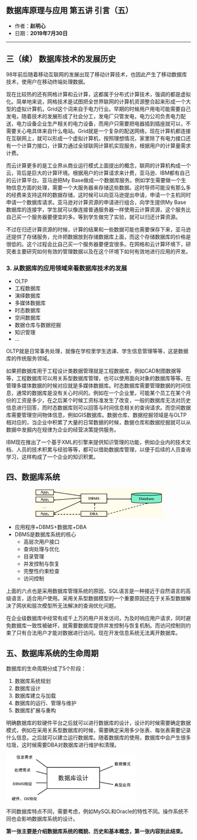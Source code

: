 ## 数据库原理与应用 第五讲 引言（五）

- 作者：__赵明心__
- 日期：__2019年7月30日__

---

## 三（续） 数据库技术的发展历史

98年前后随着移动互联网的发展出现了移动计算技术，也因此产生了移动数据库技术，使用户在移动终端处理数据。

现在比较热的还有网格计算和云计算，这都属于分布式计算技术，强调的都是虚拟化。简单地来说，网格技术是试图把全世界联网的计算机资源整合起来形成一个大型的虚拟计算机，Grid这个词来自于电力行业。早期的时候用户用电可能需要自己发电，随着技术的发展形成了社会分工，发电厂只管发电，电力公司负责电力配送，电力设备企业生产相关的电力设备，而用户只需要把电器插到插座就可以，不需要关心电具体来自什么电站。Grid就是一个复杂的配送网络，现在计算机都连接在互联网上，就可以形成一个虚拟计算机，按照理想情况，家里除了有电力接口还有一个计算力接口，计算力通过全球联网计算机实现服务，根据用户的计算量需求计费。

而云计算更多的是工业界从商业运行模式上面提出的概念，联网的计算机构成一个云，背后是巨大的计算环境。根据用户的计算请求来计费，亚马逊、IBM都有自己的云计算平台。亚马逊把My Base做成一个数据库服务。例如学生需要做一个生物信息方面的处理，需要一个大服务器来存储这些数据。这时导师可能没有那么多的经费来支持这样的数据存储，这时候可以向亚马逊提出申请，申请一个主机同时申请一个数据库请求。亚马逊对计算资源的申请进行组合，向学生提供My Base数据库的连接字，学生就可以像连接普通服务器一样使用云计算资源，这个服务比自己买一个服务器要便宜的多。等到学生做完了实验，就可以归还计算资源。

不过在归还计算资源的时候，计算的结果和一些数据可能也需要保存下来，亚马逊还提供了存储服务，允许把数据放到存储数据库上面，而这个存储数据库的价格是很低的。这个过程会比自己买一个服务器要便宜很多。在网格和云计算环境下，研究者主要研究如何有效的管理数据以及在这个环境下如何有效地进行应用的开发。


### 3. 从数据库的应用领域来看数据库技术的发展

- OLTP
- 工程数据库
- 演绎数据库
- 多媒体数据库
- 时态数据库
- 空间数据库
- 数据仓库与数据挖掘
- 知识管理
- ...
  
OLTP就是日常事务处理，就像在学校里学生选课、学生信息管理等等，这是数据库的传统服务领域。

如果把数据库用于工程设计类数据管理就是工程数据库，例如CAD制图数据等等，工程数据库可以用关系型数据库管理，也可以使用面向对象的数据库等等。在管理多媒体数据的时候对应就是多媒体数据库。时态数据库需要管理数据的时间信息，通常的数据库是没有关心时间的。例如在一个企业里，可能某个员工在某个月份的工资是多少，在之后某个时候工资标准发生了改变，一般的数据库无法对历史信息进行回答，而时态数据库则可以回答与时间信息相关的查询请求。而空间数据库需要管理空间物体信息，例如GIS数据库。数据仓库、数据挖掘领域是与OLTP相对应的，当企业中积累了大量的日常数据的时候，数据仓库和数据挖掘就可以从数据中发掘内在规律为企业的经营决策提供服务。

IBM现在推出了一个基于XML的引擎来提供知识管理的功能，例如企业内的技术文档、人员的技术积累与经验等等，都可以借助数据库管理，以便于后续的人员查询学习，这样构成了一个企业的知识积累。

## 四、数据库系统

<img src="img/Note_05/database_system.png" width="70%" alt="数据库系统" style="display:block;margin:auto;">

- 应用程序+DBMS+数据库+DBA
- DBMS是数据库系统的核心
  - 高层次用户接口
  - 查询处理与优化
  - 目录管理
  - 并发控制与恢复
  - 完整性约束检查
  - 访问控制

上面的六点也是采用数据库管理系统的原因，SQL语言是一种接近于自然语言的高级语言，适合用户使用。采用关系型数据模型的一个重要原因还在于关系型数据解决了网状和层次模型所无法解决的查询优化问题。

在企业级数据库中经常有成千上万的用户并发访问，为及时响应用户请求，同时避免数据库一致性被破坏，就需要数据库提供并发控制与恢复机制。而访问控制则约束了只有合法用户才能对数据进行访问。现在开发信息系统无法离开数据库。

## 五、数据库系统的生命周期

数据库的生命周期分成了5个阶段：

1. 数据库系统规划
2. 数据库设计
3. 数据库建立与加载
4. 数据库的运行、管理与维护
5. 数据库扩展与重构

明确数据库的软硬件平台之后就可以进行数据库的设计，设计的时候需要确定数据模式，例如在采用关系型数据库的时候，需要确定采用多少张表、每张表需要记录什么信息。之后就可以建立运行数据库。随着数据库的使用，数据库中会产生很多垃圾，这时候需要DBA对数据库进行维护和清理。

<img align="center" src="img/Note_05/database_design.png" width="70%" alt="数据库设计">

不同数据库特点不同，需要考虑，例如MySQL和Oracle的特性不同。操作系统不同也会影响数据库系统的设计。

__第一张主要是介绍数据库系统的概貌、历史和基本概念，第一张内容到此结束。__
